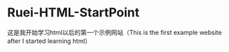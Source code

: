 # Ruei-HTML-StartPoint
这是我开始学习html以后的第一个示例网站（This is the first example website after I started learning html）

